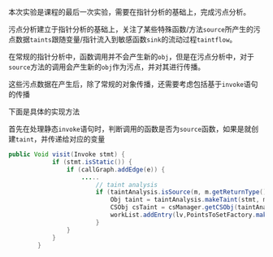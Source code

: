 本次实验是课程的最后一次实验，需要在指针分析的基础上，完成污点分析。

污点分析建立于指针分析的基础上，关注了某些特殊函数/方法`source`所产生的污点数据`taints`跟随变量/指针流入到敏感函数`sink`的流动过程`taintflow`。

在常规的指针分析中，函数调用并不会产生新的`obj`，但是在污点分析中，对于`source`方法的调用会产生新的`obj`作为污点，并对其进行传播。

这些污点数据在产生后，除了常规的对象传播，还需要考虑包括基于`invoke`语句的传播

下面是具体的实现方法

首先在处理静态`invoke`语句时，判断调用的函数是否为`source`函数，如果是就创建`taint`，并传递给对应的变量
```java
public Void visit(Invoke stmt) {
            if (stmt.isStatic()) {
                if (callGraph.addEdge(e)) {
                    .....
                        // taint analysis
                        if (taintAnalysis.isSource(m, m.getReturnType())){
                            Obj taint = taintAnalysis.makeTaint(stmt, m.getReturnType());
                            CSObj csTaint = csManager.getCSObj(taintAnalysis.getEmptyContext(), taint);
                            workList.addEntry(lv,PointsToSetFactory.make(csTaint));
                        }
                }
            }
        }
``` 